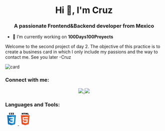<h1 align="center">Hi 👋, I'm Cruz</h1>
<h3 align="center">A passionate Frontend&Backend developer from Mexico</h3>

- 🔭 I’m currently working on **100Days100Proyects**

Welcome to the second project of day 2.
The objective of this practice is to create a business card in which I only include my passions and the way to contact me. See you later
 -Cruz

![card](https://github.com/vCruzv/100Days100Proyects/assets/148888791/994cdacf-9a94-4a4f-960f-090e15458175)
<h3 align="left">Connect with me:</h3>
<div align="center">
    <a href="https://www.instagram.com/lapanteramora___/" target="_blank" rel="instragram">
    <img src="https://img.shields.io/badge/Instagram-E4405F?style=for-the-badge&logo=instagram&logoColor=white"/>
        </a>
            <a href="https://www.facebook.com/profile.php?id=100074619822824" target="_blank" rel="facebook">
                <img src="https://img.shields.io/badge/Facebook-1877F2?style=for-the-badge&logo=facebook&logoColor=white"/>
                </a>

<h3 align="left">Languages and Tools:</h3>
<p align="left"> <a href="https://www.w3schools.com/css/" target="_blank" rel="noreferrer"> <img src="https://raw.githubusercontent.com/devicons/devicon/master/icons/css3/css3-original-wordmark.svg" alt="css3" width="40" height="40"/> </a> <a href="https://www.w3.org/html/" target="_blank" rel="noreferrer"> <img src="https://raw.githubusercontent.com/devicons/devicon/master/icons/html5/html5-original-wordmark.svg" alt="html5" width="40" height="40"/> </a> </p>